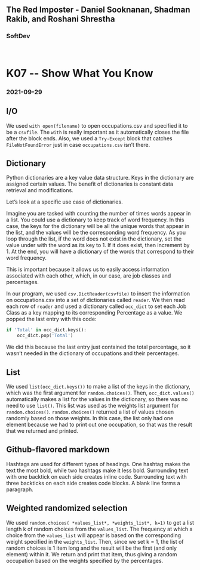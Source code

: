 ## The Red Imposter - Daniel Sooknanan, Shadman Rakib, and Roshani Shrestha
### SoftDev
&nbsp;
# K07 -- Show What You Know
### 2021-09-29

## I/O
We used `with open(filename)` to open occupations.csv and specified it to be a `csvfile`. The `with` is really important as it automatically closes the file after the block ends.
Also, we used a `Try-Except` block that catches `FileNotFoundError` just in case `occupations.csv` isn’t there.

## Dictionary
Python dictionaries are a key value data structure. Keys in the dictionary are assigned certain values. The benefit of dictionaries is constant data retrieval and modifications. 

Let’s look at a specific use case of dictionaries.

Imagine you are tasked with counting the number of times words appear in a list. You could use a dictionary to keep track of word frequency. In this case, the keys for the dictionary will be all the unique words that appear in the list, and the values will be the corresponding word frequency. 
As you loop through the list, if the word does not exist in the dictionary, set the value under with the word as its key to 1. If it does exist, then increment by 1. At the end, you will have a dictionary of the words that correspond to their word frequency.

This is important because it allows us to easily access information associated with each other, which, in our case, are job classes and percentages. 

In our program, we used `csv.DictReader(csvfile)` to insert the information on occupations.csv into a set of dictionaries called `reader`. We then read each row of `reader` and used a dictionary called `occ_dict` to set each Job Class as a key mapping to its corresponding Percentage as a value. 
We popped the last entry with this code: 
```python
if 'Total' in occ_dict.keys(): 
    occ_dict.pop('Total')
```
We did this because the last entry just contained the total percentage, so it wasn’t needed in the dictionary of occupations and their percentages. 

## List
We used `list(occ_dict.keys())` to make a list of the keys in the dictionary, which was the first argument for `random.choices()`. Then, `occ_dict.values()` automatically makes a list for the values in the dictionary, so there was no need to use `list()`. This list was used as the weights list argument for `random.choices()`. `random.choices()` returned a list of values chosen randomly based on those weights. In this case, the list only had one element because we had to print out one occupation, so that was the result that we returned and printed.

## Github-flavored markdown
Hashtags are used for different types of headings. One hashtag makes the text the most bold, while two hashtags make it less bold. Surrounding text with one backtick on each side creates inline code. Surrounding text with three backticks on each side creates code blocks. A blank line forms a paragraph. 

## Weighted randomized selection
We used `random.choices( *values_list*, *weights_list*, k=1)` to get a list length k of random choices from the `values_list`. The frequency at which a choice from the `values_list` will appear is based on the corresponding weight specified in the `weights_list`. 
Then, since we set k = 1, the list of random choices is 1 item long and the result will be the first (and only element) within it. We return and print that item, thus giving a random occupation based on the weights specified by the percentages.